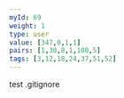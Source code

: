 ```yaml
---
myId: 69
weight: 1
type: user
value: [347,0,1,1]
pairs: [1,30,8,1,100,5]
tags: [3,12,18,24,37,51,52]
---
```

test .gitignore
